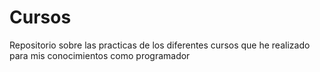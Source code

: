 # Cursos
Repositorio sobre las practicas de los diferentes cursos que he realizado para mis conocimientos como programador
